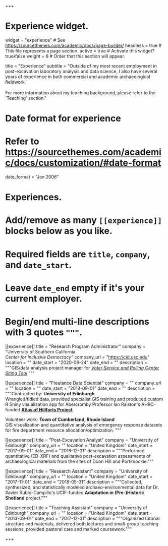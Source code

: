 +++
# Experience widget.
widget = "experience"  # See https://sourcethemes.com/academic/docs/page-builder/
headless = true  # This file represents a page section.
active = true  # Activate this widget? true/false
weight = 8  # Order that this section will appear.

title = "Experience"
subtitle = "Outside of my most recent employment in post-excavation laboratory analysis and data science, I also have several years of experience in both commercial and academic archaeological fieldwork.<br/><br/> For more information about my teaching background, please refer to the 'Teaching' section."

# Date format for experience
#   Refer to https://sourcethemes.com/academic/docs/customization/#date-format
date_format = "Jan 2006"

# Experiences.
#   Add/remove as many `[[experience]]` blocks below as you like.
#   Required fields are `title`, `company`, and `date_start`.
#   Leave `date_end` empty if it's your current employer.
#   Begin/end multi-line descriptions with 3 quotes `"""`.
[[experience]]
  title = "Research Program Administrator"
  company = "University of Southern California<br/>*Center for Inclusive Democracy*"
  company_url = "https://cid.usc.edu"
  location = ""
  date_start = "2020-08-24"
  date_end = ""
  description = """GIS/data analysis project manager for [*Voter Service and Polling Center Siting Tool*](https://cid.usc.edu/sitingtool)
  """
  
[[experience]]
  title = "Freelance Data Scientist"
  company = ""
  company_url = ""
  location = ""
  date_start = "2018-09-01"
  date_end = ""
  description = """Contracted by: **University of Edinburgh**<br/> 
  Wrangled/tidied data, provided specialist GIS training and produced custom R Shiny visualization app for Abercromby Professor Ian Ralston's AHRC-funded [**Atlas of Hillforts Project**](https://hillforts.arch.ox.ac.uk/).
  
  Volunteer work: **Town of Cumberland, Rhode Island**<br/>
  GIS visualization and quantitative analysis of emergency response datasets for fire department resource allocation/optimization.
  """

[[experience]]
  title = "Post-Excavation Analyst"
  company = "University of Edinburgh"
  company_url = ""
  location = "United Kingdom"
  date_start = "2017-09-01"
  date_end = "2018-12-31"
  description = """Performed quantitative (ED-XRF) and qualitative post-excavation assessments of archaeological materials from the sites of Doon Hill and Portknockie."""
  
[[experience]]
  title = "Research Assistant"
  company = "University of Edinburgh"
  company_url = ""
  location = "United Kingdom"
  date_start = "2017-11-01"
  date_end = "2018-05-31"
  description = """Collected, synthesized, and statistically modeled archaeo-environmental data for Dr. Xavier Rubio-Campillo's UCIF-funded **Adaptation in (Pre-)Historic Shetland** project."""
  
[[experience]]
  title = "Teaching Assistant"
  company = "University of Edinburgh"
  company_url = ""
  location = "United Kingdom"
  date_start = "2013-09-01"
  date_end = "2017-12-31"
  description = """Organized tutorial structure and materials, delivered both lectures and small-group teaching sessions, provided pastoral care and marked coursework."""

+++
